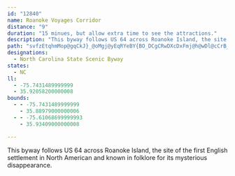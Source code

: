```yaml
---
id: "12840"
name: Roanoke Voyages Corridor
distance: "9"
duration: "15 minues, but allow extra time to see the attractions."
description: "This byway follows US 64 across Roanoke Island, the site of the first English settlement in North American and known in folklore for its mysterious disappearance."
path: "svfzEtqhmMop@gqCkJ}_@oMgj@yEqRYeBY{BO_DCgCRwDXcDxFmj@h@wDl@cCrB_GtCeF`C{Cbi@av@l@u@pAeArB_AlDq@dGa@b^kEpf@iFnCq@vCeBjp@sc@~_@eU~DmDxSuVqBiU_McqAiAsFoBaL{AcN{MsfBaAmKm@eDmAmEoTmn@"
designations:
  - North Carolina State Scenic Byway
states:
  - NC
ll:
  - -75.7431489999999
  - 35.92058200000008
bounds:
  - - -75.7431489999999
    - 35.88979000000006
  - - -75.61068699999993
    - 35.93409000000008

---
```


This byway follows US 64 across Roanoke Island, the site of the first English settlement in North American and known in folklore for its mysterious disappearance.
